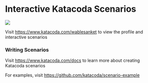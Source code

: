 # Interactive Katacoda Scenarios

[![](http://shields.katacoda.com/katacoda/wablesanket/count.svg)](https://www.katacoda.com/wablesanket "Get your profile on Katacoda.com")

Visit https://www.katacoda.com/wablesanket to view the profile and interactive scenarios

### Writing Scenarios
Visit https://www.katacoda.com/docs to learn more about creating Katacoda scenarios

For examples, visit https://github.com/katacoda/scenario-example
